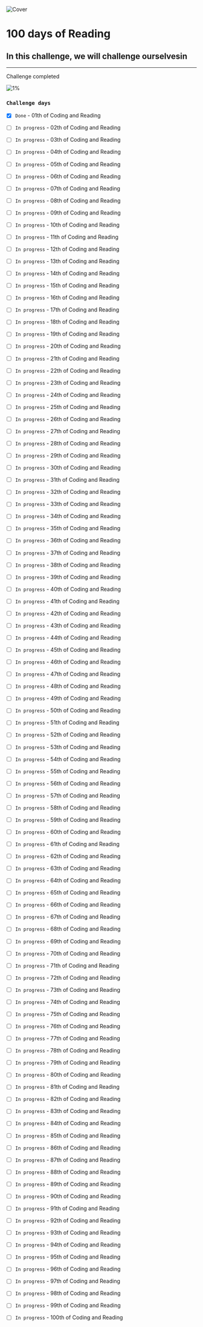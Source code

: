![Cover](https://user-images.githubusercontent.com/77260050/144097650-92adfe6e-a0d0-410b-b88e-ec7661f8fdf7.png)
# 100 days of Reading

## In this challenge, we will challenge ourselvesin 

---
Challenge completed

![1%](https://progress-bar.dev/1/?title=Done)


### `Challenge days`


- [x] `Done` - 01th of Coding and Reading 

- [ ] `In progress` - 02th of Coding and Reading

- [ ] `In progress` - 03th of Coding and Reading

- [ ] `In progress` - 04th of Coding and Reading

- [ ] `In progress` - 05th of Coding and Reading

- [ ] `In progress` - 06th of Coding and Reading

- [ ] `In progress` - 07th of Coding and Reading

- [ ] `In progress` - 08th of Coding and Reading

- [ ] `In progress` - 09th of Coding and Reading

- [ ] `In progress` - 10th of Coding and Reading

- [ ] `In progress` - 11th of Coding and Reading

- [ ] `In progress` - 12th of Coding and Reading

- [ ] `In progress` - 13th of Coding and Reading

- [ ] `In progress` - 14th of Coding and Reading

- [ ] `In progress` - 15th of Coding and Reading

- [ ] `In progress` - 16th of Coding and Reading

- [ ] `In progress` - 17th of Coding and Reading

- [ ] `In progress` - 18th of Coding and Reading

- [ ] `In progress` - 19th of Coding and Reading

- [ ] `In progress` - 20th of Coding and Reading

- [ ] `In progress` - 21th of Coding and Reading

- [ ] `In progress` - 22th of Coding and Reading

- [ ] `In progress` - 23th of Coding and Reading

- [ ] `In progress` - 24th of Coding and Reading

- [ ] `In progress` - 25th of Coding and Reading

- [ ] `In progress` - 26th of Coding and Reading

- [ ] `In progress` - 27th of Coding and Reading

- [ ] `In progress` - 28th of Coding and Reading

- [ ] `In progress` - 29th of Coding and Reading

- [ ] `In progress` - 30th of Coding and Reading

- [ ] `In progress` - 31th of Coding and Reading

- [ ] `In progress` - 32th of Coding and Reading

- [ ] `In progress` - 33th of Coding and Reading

- [ ] `In progress` - 34th of Coding and Reading

- [ ] `In progress` - 35th of Coding and Reading

- [ ] `In progress` - 36th of Coding and Reading

- [ ] `In progress` - 37th of Coding and Reading

- [ ] `In progress` - 38th of Coding and Reading

- [ ] `In progress` - 39th of Coding and Reading

- [ ] `In progress` - 40th of Coding and Reading

- [ ] `In progress` - 41th of Coding and Reading

- [ ] `In progress` - 42th of Coding and Reading

- [ ] `In progress` - 43th of Coding and Reading

- [ ] `In progress` - 44th of Coding and Reading

- [ ] `In progress` - 45th of Coding and Reading

- [ ] `In progress` - 46th of Coding and Reading

- [ ] `In progress` - 47th of Coding and Reading

- [ ] `In progress` - 48th of Coding and Reading

- [ ] `In progress` - 49th of Coding and Reading

- [ ] `In progress` - 50th of Coding and Reading

- [ ] `In progress` - 51th of Coding and Reading

- [ ] `In progress` - 52th of Coding and Reading

- [ ] `In progress` - 53th of Coding and Reading

- [ ] `In progress` - 54th of Coding and Reading

- [ ] `In progress` - 55th of Coding and Reading

- [ ] `In progress` - 56th of Coding and Reading

- [ ] `In progress` - 57th of Coding and Reading

- [ ] `In progress` - 58th of Coding and Reading

- [ ] `In progress` - 59th of Coding and Reading

- [ ] `In progress` - 60th of Coding and Reading

- [ ] `In progress` - 61th of Coding and Reading

- [ ] `In progress` - 62th of Coding and Reading

- [ ] `In progress` - 63th of Coding and Reading

- [ ] `In progress` - 64th of Coding and Reading

- [ ] `In progress` - 65th of Coding and Reading

- [ ] `In progress` - 66th of Coding and Reading

- [ ] `In progress` - 67th of Coding and Reading

- [ ] `In progress` - 68th of Coding and Reading

- [ ] `In progress` - 69th of Coding and Reading

- [ ] `In progress` - 70th of Coding and Reading

- [ ] `In progress` - 71th of Coding and Reading

- [ ] `In progress` - 72th of Coding and Reading

- [ ] `In progress` - 73th of Coding and Reading

- [ ] `In progress` - 74th of Coding and Reading

- [ ] `In progress` - 75th of Coding and Reading

- [ ] `In progress` - 76th of Coding and Reading

- [ ] `In progress` - 77th of Coding and Reading

- [ ] `In progress` - 78th of Coding and Reading

- [ ] `In progress` - 79th of Coding and Reading

- [ ] `In progress` - 80th of Coding and Reading

- [ ] `In progress` - 81th of Coding and Reading

- [ ] `In progress` - 82th of Coding and Reading

- [ ] `In progress` - 83th of Coding and Reading

- [ ] `In progress` - 84th of Coding and Reading

- [ ] `In progress` - 85th of Coding and Reading

- [ ] `In progress` - 86th of Coding and Reading

- [ ] `In progress` - 87th of Coding and Reading

- [ ] `In progress` - 88th of Coding and Reading

- [ ] `In progress` - 89th of Coding and Reading

- [ ] `In progress` - 90th of Coding and Reading

- [ ] `In progress` - 91th of Coding and Reading

- [ ] `In progress` - 92th of Coding and Reading

- [ ] `In progress` - 93th of Coding and Reading

- [ ] `In progress` - 94th of Coding and Reading

- [ ] `In progress` - 95th of Coding and Reading

- [ ] `In progress` - 96th of Coding and Reading

- [ ] `In progress` - 97th of Coding and Reading

- [ ] `In progress` - 98th of Coding and Reading

- [ ] `In progress` - 99th of Coding and Reading

- [ ] `In progress` - 100th of Coding and Reading


<!-- |  unit  |  unit  |  unit  |
| ----- | ----- | ----- |  -->







